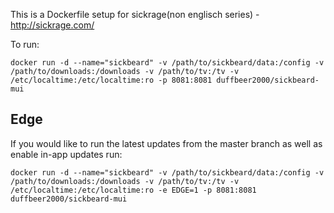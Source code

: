 This is a Dockerfile setup for sickrage(non englisch series) - http://sickrage.com/

To run:

```
docker run -d --name="sickbeard" -v /path/to/sickbeard/data:/config -v /path/to/downloads:/downloads -v /path/to/tv:/tv -v /etc/localtime:/etc/localtime:ro -p 8081:8081 duffbeer2000/sickbeard-mui
```

Edge
----
If you would like to run the latest updates from the master branch as well as enable in-app updates run:

```
docker run -d --name="sickbeard" -v /path/to/sickbeard/data:/config -v /path/to/downloads:/downloads -v /path/to/tv:/tv -v /etc/localtime:/etc/localtime:ro -e EDGE=1 -p 8081:8081 duffbeer2000/sickbeard-mui
```
